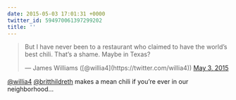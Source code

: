 ```yaml
---
date: 2015-05-03 17:01:31 +0000
twitter_id: 594970061397299202
title: ''
---
```


<blockquote class="twitter-tweet"><p lang="en" dir="ltr">But I have never been to a restaurant who claimed to have the world’s best chili. That’s a shame. Maybe in Texas?</p>&mdash; James Williams ([@willia4](https://twitter.com/willia4)) <a href="https://twitter.com/willia4/status/594928301434626048?ref_src=twsrc%5Etfw">May 3, 2015</a></blockquote>
<script async src="https://platform.twitter.com/widgets.js" charset="utf-8"></script>

[@willia4](https://twitter.com/willia4) [@britthildreth](https://twitter.com/britthildreth) makes a mean chili if you’re ever in our neighborhood…

